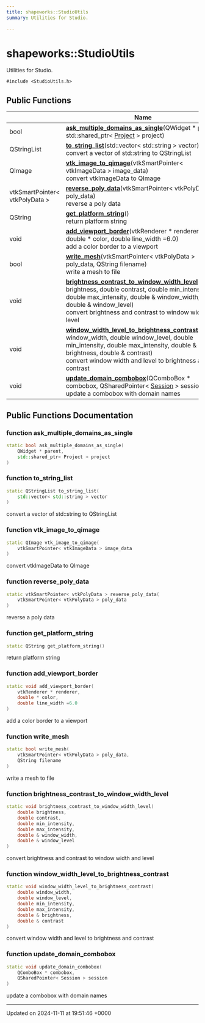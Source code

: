 ```yaml
---
title: shapeworks::StudioUtils
summary: Utilities for Studio. 

---
```


# shapeworks::StudioUtils



Utilities for Studio. 


`#include <StudioUtils.h>`

## Public Functions

|                | Name           |
| -------------- | -------------- |
| bool | **[ask_multiple_domains_as_single](../Classes/classshapeworks_1_1StudioUtils.md#function-ask-multiple-domains-as-single)**(QWidget * parent, std::shared_ptr< [Project](../Classes/classshapeworks_1_1Project.md) > project) |
| QStringList | **[to_string_list](../Classes/classshapeworks_1_1StudioUtils.md#function-to-string-list)**(std::vector< std::string > vector)<br>convert a vector of std::string to QStringList  |
| QImage | **[vtk_image_to_qimage](../Classes/classshapeworks_1_1StudioUtils.md#function-vtk-image-to-qimage)**(vtkSmartPointer< vtkImageData > image_data)<br>convert vtkImageData to QImage  |
| vtkSmartPointer< vtkPolyData > | **[reverse_poly_data](../Classes/classshapeworks_1_1StudioUtils.md#function-reverse-poly-data)**(vtkSmartPointer< vtkPolyData > poly_data)<br>reverse a poly data  |
| QString | **[get_platform_string](../Classes/classshapeworks_1_1StudioUtils.md#function-get-platform-string)**()<br>return platform string  |
| void | **[add_viewport_border](../Classes/classshapeworks_1_1StudioUtils.md#function-add-viewport-border)**(vtkRenderer * renderer, double * color, double line_width =6.0)<br>add a color border to a viewport  |
| bool | **[write_mesh](../Classes/classshapeworks_1_1StudioUtils.md#function-write-mesh)**(vtkSmartPointer< vtkPolyData > poly_data, QString filename)<br>write a mesh to file  |
| void | **[brightness_contrast_to_window_width_level](../Classes/classshapeworks_1_1StudioUtils.md#function-brightness-contrast-to-window-width-level)**(double brightness, double contrast, double min_intensity, double max_intensity, double & window_width, double & window_level)<br>convert brightness and contrast to window width and level  |
| void | **[window_width_level_to_brightness_contrast](../Classes/classshapeworks_1_1StudioUtils.md#function-window-width-level-to-brightness-contrast)**(double window_width, double window_level, double min_intensity, double max_intensity, double & brightness, double & contrast)<br>convert window width and level to brightness and contrast  |
| void | **[update_domain_combobox](../Classes/classshapeworks_1_1StudioUtils.md#function-update-domain-combobox)**(QComboBox * combobox, QSharedPointer< [Session](../Classes/classshapeworks_1_1Session.md) > session)<br>update a combobox with domain names  |

## Public Functions Documentation

### function ask_multiple_domains_as_single

```cpp
static bool ask_multiple_domains_as_single(
    QWidget * parent,
    std::shared_ptr< Project > project
)
```


### function to_string_list

```cpp
static QStringList to_string_list(
    std::vector< std::string > vector
)
```

convert a vector of std::string to QStringList 

### function vtk_image_to_qimage

```cpp
static QImage vtk_image_to_qimage(
    vtkSmartPointer< vtkImageData > image_data
)
```

convert vtkImageData to QImage 

### function reverse_poly_data

```cpp
static vtkSmartPointer< vtkPolyData > reverse_poly_data(
    vtkSmartPointer< vtkPolyData > poly_data
)
```

reverse a poly data 

### function get_platform_string

```cpp
static QString get_platform_string()
```

return platform string 

### function add_viewport_border

```cpp
static void add_viewport_border(
    vtkRenderer * renderer,
    double * color,
    double line_width =6.0
)
```

add a color border to a viewport 

### function write_mesh

```cpp
static bool write_mesh(
    vtkSmartPointer< vtkPolyData > poly_data,
    QString filename
)
```

write a mesh to file 

### function brightness_contrast_to_window_width_level

```cpp
static void brightness_contrast_to_window_width_level(
    double brightness,
    double contrast,
    double min_intensity,
    double max_intensity,
    double & window_width,
    double & window_level
)
```

convert brightness and contrast to window width and level 

### function window_width_level_to_brightness_contrast

```cpp
static void window_width_level_to_brightness_contrast(
    double window_width,
    double window_level,
    double min_intensity,
    double max_intensity,
    double & brightness,
    double & contrast
)
```

convert window width and level to brightness and contrast 

### function update_domain_combobox

```cpp
static void update_domain_combobox(
    QComboBox * combobox,
    QSharedPointer< Session > session
)
```

update a combobox with domain names 

-------------------------------

Updated on 2024-11-11 at 19:51:46 +0000